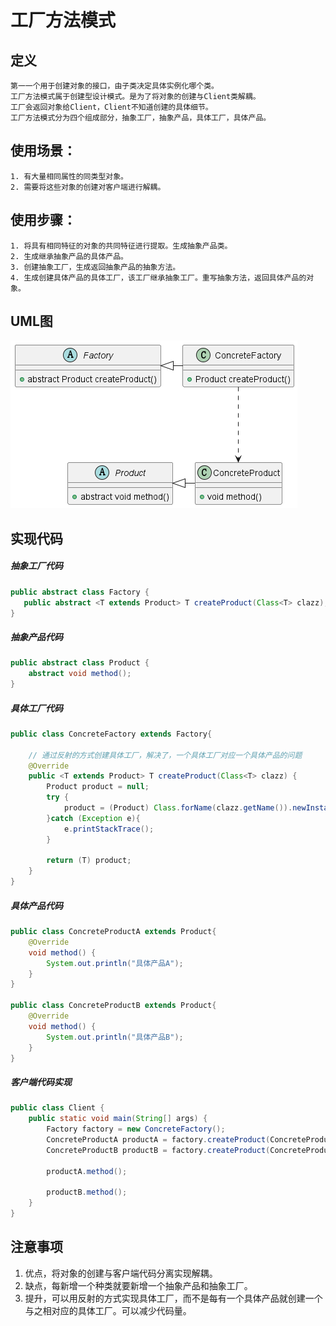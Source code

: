 # 工厂方法模式
## 定义
    第一一个用于创建对象的接口，由子类决定具体实例化哪个类。
    工厂方法模式属于创建型设计模式。是为了将对象的创建与Client类解耦。
    工厂会返回对象给Client，Client不知道创建的具体细节。
    工厂方法模式分为四个组成部分，抽象工厂，抽象产品，具体工厂，具体产品。
## 使用场景：
    1. 有大量相同属性的同类型对象。
    2. 需要将这些对象的创建对客户端进行解耦。
## 使用步骤：
    1. 将具有相同特征的对象的共同特征进行提取。生成抽象产品类。
    2. 生成继承抽象产品的具体产品。
    3. 创建抽象工厂，生成返回抽象产品的抽象方法。
    4. 生成创建具体产品的具体工厂，该工厂继承抽象工厂。重写抽象方法，返回具体产品的对象。
## UML图
![工厂方法](MethodFactory.png)

## 实现代码
##### 抽象工厂代码
```java
public abstract class Factory {
   public abstract <T extends Product> T createProduct(Class<T> clazz);
}
```
##### 抽象产品代码
```java
public abstract class Product {
    abstract void method();
}
```

##### 具体工厂代码
```java
public class ConcreteFactory extends Factory{

    // 通过反射的方式创建具体工厂，解决了，一个具体工厂对应一个具体产品的问题
    @Override
    public <T extends Product> T createProduct(Class<T> clazz) {
        Product product = null;
        try {
            product = (Product) Class.forName(clazz.getName()).newInstance();
        }catch (Exception e){
            e.printStackTrace();
        }

        return (T) product;
    }
}
```

##### 具体产品代码
```java
public class ConcreteProductA extends Product{
    @Override
    void method() {
        System.out.println("具体产品A");
    }
}

public class ConcreteProductB extends Product{
    @Override
    void method() {
        System.out.println("具体产品B");
    }
}
```

##### 客户端代码实现
```java
public class Client {
    public static void main(String[] args) {
        Factory factory = new ConcreteFactory();
        ConcreteProductA productA = factory.createProduct(ConcreteProductA.class);
        ConcreteProductB productB = factory.createProduct(ConcreteProductB.class);

        productA.method();

        productB.method();
    }
}
```
## 注意事项
1. 优点，将对象的创建与客户端代码分离实现解耦。
2. 缺点，每新增一个种类就要新增一个抽象产品和抽象工厂。
3. 提升，可以用反射的方式实现具体工厂，而不是每有一个具体产品就创建一个与之相对应的具体工厂。可以减少代码量。